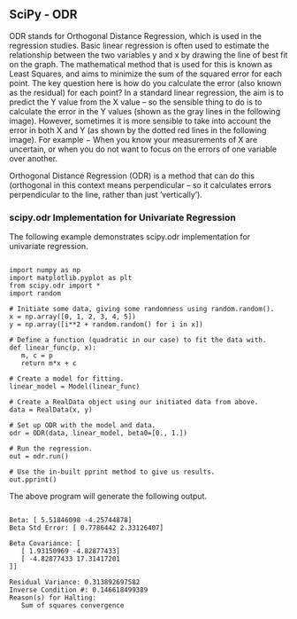
## SciPy - ODR


ODR stands for Orthogonal Distance Regression, which is used in the regression studies. Basic linear regression is often used to estimate the relationship between the two variables y and x by drawing the line of best fit on the graph.
The mathematical method that is used for this is known as Least Squares, and aims to minimize the sum of the squared error for each point. The key question here is how do you calculate the error (also known as the residual) for each point?
In a standard linear regression, the aim is to predict the Y value from the X value – so the sensible thing to do is to calculate the error in the Y values (shown as the gray lines in the following image). However, sometimes it is more sensible to take into account the error in both X and Y (as shown by the dotted red lines in the following image).
For example − When you know your measurements of X are uncertain, or when you do not want to focus on the errors of one variable over another.
 
Orthogonal Distance Regression (ODR) is a method that can do this (orthogonal in this context means perpendicular – so it calculates errors perpendicular to the line, rather than just ‘vertically’).

### scipy.odr Implementation for Univariate Regression
The following example demonstrates scipy.odr implementation for univariate regression.
<pre><code>
import numpy as np
import matplotlib.pyplot as plt
from scipy.odr import *
import random

# Initiate some data, giving some randomness using random.random().
x = np.array([0, 1, 2, 3, 4, 5])
y = np.array([i**2 + random.random() for i in x])

# Define a function (quadratic in our case) to fit the data with.
def linear_func(p, x):
   m, c = p
   return m*x + c

# Create a model for fitting.
linear_model = Model(linear_func)

# Create a RealData object using our initiated data from above.
data = RealData(x, y)

# Set up ODR with the model and data.
odr = ODR(data, linear_model, beta0=[0., 1.])

# Run the regression.
out = odr.run()

# Use the in-built pprint method to give us results.
out.pprint()
</code></pre>
The above program will generate the following output.
<pre><code>
Beta: [ 5.51846098 -4.25744878]
Beta Std Error: [ 0.7786442 2.33126407]

Beta Covariance: [
   [ 1.93150969 -4.82877433]
   [ -4.82877433 17.31417201
]]

Residual Variance: 0.313892697582
Inverse Condition #: 0.146618499389
Reason(s) for Halting:
   Sum of squares convergence
 </code></pre>



